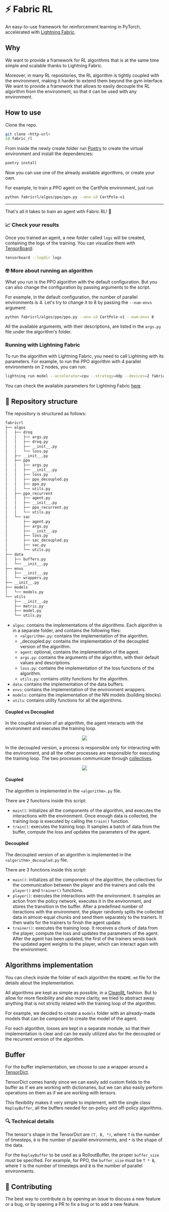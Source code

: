 # ⚡ Fabric RL
An easy-to-use framework for reinforcement learning in PyTorch, accelerated with [Lightning Fabric](https://lightning.ai/docs/fabric/stable/).

## Why
We want to provide a framework for RL algorithms that is at the same time simple and scalable thanks to Lightning Fabric.

Moreover, in many RL repositories, the RL algorithm is tightly coupled with the environment, making it harder to extend them beyond the gym interface. We want to provide a framework that allows to easily decouple the RL algorithm from the environment, so that it can be used with any environment. 

## How to use
Clone the repo.

```bash
git clone <http-url>
cd fabric_rl
```

From inside the newly create folder run [Poetry](https://python-poetry.org) to create the virtual environment and install the dependencies:
```bash
poetry install
```

Now you can use one of the already available algorithms, or create your own. 

For example, to train a PPO agent on the CartPole environment, just run
```bash
python fabricrl/algos/ppo/ppo.py --env-id CartPole-v1
```
---

That's all it takes to train an agent with Fabric RL! 🎉

### :chart_with_upwards_trend: Check your results

Once you trained an agent, a new folder called `logs` will be created, containing the logs of the training. You can visualize them with [TensorBoard](https://www.tensorflow.org/tensorboard):
```bash
tensorboard --logdir logs
```

### :nerd_face: More about running an algorithm
What you run is the PPO algorithm with the default configuration. But you can also change the configuration by passing arguments to the script.

For example, in the default configuration, the number of parallel environments is 4. Let's try to change it to 8 by passing the `--num-envs` argument:
```bash
python fabricrl/algos/ppo/ppo.py --env-id CartPole-v1 --num-envs 8
```

All the available arguments, with their descriptions, are listed in the `args.py` file under the algorithm's folder.

### Running with Lightning Fabric
To run the algorithm with Lightning Fabric, you need to call Lightning with its parameters. For example, to run the PPO algorithm with 4 parallel environments on 2 nodes, you can run:
```bash
lightning run model --accelerator=cpu --strategy=ddp --devices=2 fabricrl/algos/ppo/ppo.py --env-id CartPole-v1
```

You can check the available parameters for Lightning Fabric [here](https://lightning.ai/docs/fabric/stable/api/fabric_args.html).

## :book: Repository structure
The repository is structured as follows:
```bash
fabricrl
├── algos
│   ├── droq
│   │   ├── args.py
│   │   ├── droq.py
│   │   ├── __init__.py
│   │   └── loss.py
│   ├── __init__.py
│   ├── ppo
│   │   ├── args.py
│   │   ├── __init__.py
│   │   ├── loss.py
│   │   ├── ppo_decoupled.py
│   │   ├── ppo.py
│   │   └── utils.py
│   ├── ppo_recurrent
│   │   ├── agent.py
│   │   ├── __init__.py
│   │   ├── ppo_recurrent.py
│   │   └── utils.py
│   └── sac
│       ├── agent.py
│       ├── args.py
│       ├── __init__.py
│       ├── loss.py
│       ├── sac_decoupled.py
│       ├── sac.py
│       └── utils.py
├── data
│   ├── buffers.py
│   └── __init__.py
├── envs
│   ├── __init__.py
│   └── wrappers.py
├── __init__.py
├── models
│   └── models.py
└── utils
    ├── __init__.py
    ├── metric.py
    ├── model.py
    └── utils.py
```

  * `algos`: contains the implementations of the algorithms. Each algorithm is in a separate folder, and contains the following files:
    * `<algorithm>.py`: contains the implementation of the algorithm.
    * <algorithm>_decoupled.py: contains the implementation of the decoupled version of the algorithm.
    * `agent`: optional, contains the implementation of the agent.
    * `args.py`: contains the arguments of the algorithm, with their default values and descriptions.
    * `loss.py`: contains the implementation of the loss functions of the algorithm.
    * `utils.py`: contains utility functions for the algorithm.
  * `data`: contains the implementation of the data buffers.
  * `envs`: contains the implementation of the environment wrappers.
  * `models`: contains the implementation of the NN models (building blocks)
  * `utils`: contains utility functions for all the algorithms.

#### Coupled vs Decoupled
In the coupled version of an algorithm, the agent interacts with the environment and executes the training loop. 

<p align="center">
  <img src="https://pl-public-data.s3.amazonaws.com/assets_lightning/examples/fabric/reinforcement-learning/fabric_coupled.png">
</p>

In the decoupled version, a process is responsible only for interacting with the environment, and all the other processes are responsible for executing the training loop. The two processes communicate through [collectives](https://lightning.ai/docs/fabric/stable/api/generated/lightning.fabric.plugins.collectives.TorchCollective.html#lightning.fabric.plugins.collectives.TorchCollective).

<p align="center">
  <img src="https://pl-public-data.s3.amazonaws.com/assets_lightning/examples/fabric/reinforcement-learning/ppo_fabric_decoupled.png">
</p>

#### Coupled
The algorithm is implemented in the `<algorithm>.py` file. 

There are 2 functions inside this script:
  * `main()`: initializes all the components of the algorithm, and executes the interactions with the environment. Once enough data is collected, the training loop is executed by calling the `train()` function.
  * `train()`: executes the training loop. It samples a batch of data from the buffer, compute the loss and updates the parameters of the agent.

#### Decoupled
The decoupled version of an algorithm is implemented in the `<algorithm>_decoupled.py` file.

There are 3 functions inside this script:
  * `main()`: initializes all the components of the algorithm, the collectives for the communication between the player and the trainers and calls the `player()` and `trainer()` functions.
  * `player()`: executes the interactions with the environment. It samples an action from the policy network, executes it in the environment, and stores the transition in the buffer. After a predefined number of iteractions with the environment, the player randomly splits the collected data in almost-equal chunks and send them separately to the trainers. It then waits for the trainers to finish the agent update.
  * `trainer()`: executes the training loop. It receives a chunk of data from the player, compute the loss and updates the parameters of the agent. After the agent has been updated, the first of the trainers sends back the updated agent weights to the player, which can interact again with the environment.

## Algorithms implementation
You can check inside the folder of each algorithm the `README.md` file for the details about the implementation.

All algorithms are kept as simple as possible, in a [CleanRL](https://github.com/vwxyzjn/cleanrl) fashion. But to allow for more flexibility and also more clarity, we tried to abstract away anything that is not strictly related with the training loop of the algorithm. 

For example, we decided to create a `models` folder with an already-made models that can be composed to create the model of the agent.

For each algorithm, losses are kept in a separate module, so that their implementation is clear and can be easily utilized also for the decoupled or the recurrent version of the algorithm.

## Buffer
For the buffer implementation, we choose to use a wrapper around a [TensorDict](https://pytorch.org/rl/tensordict/reference/generated/tensordict.TensorDict.html).

TensorDict comes handy since we can easily add custom fields to the buffer as if we are working with dictionaries, but we can also easily perform operations on them as if we are working with tensors.

This flexibility makes it very simple to implement, with the single class `ReplayBuffer`, all the buffers needed for on-policy and off-policy algorithms.

### :mag: Technical details
The tensor's shape in the TensorDict are `(T, B, *)`, where `T` is the number of timesteps, `B` is the number of parallel environments, and `*` is the shape of the data.

For the `ReplayBuffer` to be used as a RolloutBuffer, the proper `buffer_size` must be specified. For example, for PPO, the `buffer_size` must be `T * B`, where `T` is the number of timesteps and `B` is the number of parallel environments.

## :bow: Contributing
The best way to contribute is by opening an issue to discuss a new feature or a bug, or by opening a PR to fix a bug or to add a new feature.